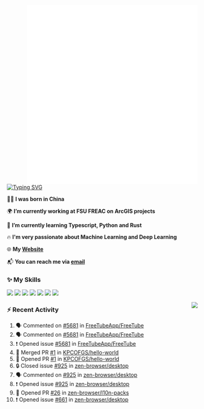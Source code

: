 <img align="right" width="450" src="github-metrics.svg">

[![Typing SVG](https://readme-typing-svg.herokuapp.com?duration=2500&vCenter=true&width=200&height=40&lines=Hello+World+👋)](https://git.io/typing-svg)

🙋‍♂️ **I was born in China**

🌍 **I’m currently working at FSU FREAC on ArcGIS projects**

🌱 **I’m currently learning Typescript, Python and Rust**

🔥 **I'm very passionate about Machine Learning and Deep Learning**

🌐 **My [Website](https://kpcofgs.github.io/)**

📬 **You can reach me via [email](mailto:shixian_sheng-2@protonmail.com)**

### ✨ **My Skills**

[![](https://img.shields.io/badge/LinuxMint-47A248?style=flat-square&logo=linuxmint&logoColor=fff)](https://linuxmint.com/)
[![](https://img.shields.io/badge/MXLinux-000000?style=flat-square&logo=mxlinux&logoColor=fff)](https://mxlinux.org/)
[![](https://img.shields.io/badge/Windows11-0078d6?style=flat-square&logo=windows&logoColor=fff)](https://www.microsoft.com/software-download/windows11)
![](https://img.shields.io/badge/Python-3572A5?style=flat-square&logo=python&logoColor=white)
![](https://img.shields.io/badge/HTML-E34C26?style=flat-square&logo=html5&logoColor=white)
![](https://img.shields.io/badge/CSS-563D7C?style=flat-square&logo=css3&logoColor=white)
![](https://img.shields.io/badge/TypeScript-3178C6?style=flat-square&logo=typescript&logoColor=white)

<a>
    <img align="right" height=210px src="https://github-readme-stats.vercel.app/api?username=KPCOFGS&theme=tokyonight&show_icons=true&show=prs_merged">
</a>

### ⚡ **Recent Activity**
<!--START_SECTION:activity-->
1. 🗣 Commented on [#5681](https://github.com/FreeTubeApp/FreeTube/issues/5681#issuecomment-2351043203) in [FreeTubeApp/FreeTube](https://github.com/FreeTubeApp/FreeTube)
2. 🗣 Commented on [#5681](https://github.com/FreeTubeApp/FreeTube/issues/5681#issuecomment-2345893113) in [FreeTubeApp/FreeTube](https://github.com/FreeTubeApp/FreeTube)
3. ❗ Opened issue [#5681](https://github.com/FreeTubeApp/FreeTube/issues/5681) in [FreeTubeApp/FreeTube](https://github.com/FreeTubeApp/FreeTube)
4. 🎉 Merged PR [#1](https://github.com/KPCOFGS/hello-world/pull/1) in [KPCOFGS/hello-world](https://github.com/KPCOFGS/hello-world)
5. 💪 Opened PR [#1](https://github.com/KPCOFGS/hello-world/pull/1) in [KPCOFGS/hello-world](https://github.com/KPCOFGS/hello-world)
6. 🔒 Closed issue [#925](https://github.com/zen-browser/desktop/issues/925) in [zen-browser/desktop](https://github.com/zen-browser/desktop)
7. 🗣 Commented on [#925](https://github.com/zen-browser/desktop/issues/925#issuecomment-2310922736) in [zen-browser/desktop](https://github.com/zen-browser/desktop)
8. ❗ Opened issue [#925](https://github.com/zen-browser/desktop/issues/925) in [zen-browser/desktop](https://github.com/zen-browser/desktop)
9. 💪 Opened PR [#26](https://github.com/zen-browser/l10n-packs/pull/26) in [zen-browser/l10n-packs](https://github.com/zen-browser/l10n-packs)
10. ❗ Opened issue [#661](https://github.com/zen-browser/desktop/issues/661) in [zen-browser/desktop](https://github.com/zen-browser/desktop)
<!--END_SECTION:activity-->
